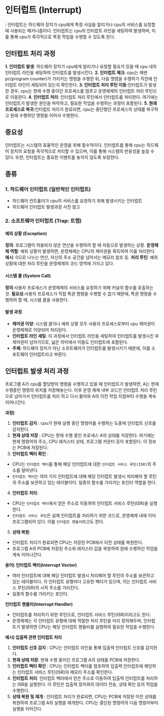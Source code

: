 # 인터럽트 (Interrupt)

: 인터럽트는 하드웨어 장치가 cpu에게 특정 사실을 알리거나 cpu의 서비스를 요청할 때 사용되는 메커니즘이다. 인터럽트는 cpu의 인터럽트 라인을 세팅하여 발생하며, 이를 통해 cpu가 즉각적으로 특정 작업을 수행할 수 있도록 한다.

## 인터럽트 처리 과정

**1. 인터럽트 발생**: 하드웨어 장치가 cpu에게 알리거나 요청할 필요가 있을 때 cpu 내의 인터럽트 라인을 세팅하여 인터럽트를 발생시킨다.
**2. 인터럽트 체크**: cpu는 매번 pc(program counter)가 가리키는 명령을 수행한 뒤, 다음 명령을 수행하기 직전에 인터럽트 라인이 세팅되어 있는지 확인한다.
**3. 인터럽트 처리 루틴 이동**:인터럽트가 발생한 경우, cpu는 현재 수행 중이던 프로세스를 멈추고 운영체제의 인터럽트 처리 루틴으로 이동한다.
**4. 인터럽트 처리**: 인터럽트 처리 루틴에서 인터럽트를 처리한다. 여기에는 인터럽트가 발생한 원인을 파악하고, 필요한 작업을 수행하는 과정이 포함된다.
**5. 원래 프로세스로 복귀**:인터럽트 처리가 완료되면, cpu는 중단했던 프로세스의 상태를 복구하고 원래 수행하던 명령을 이어서 수행한다.

## 중요성

인터럽트는 시스템의 효율적인 운영을 위해 필수적이다. 인터럽트를 통해 cpu는 하드웨어 장치의 요청을 즉각적으로 처리할 수 있으며, 이를 통해 시스템의 반응성을 높일 수 있다. 또한, 인터럽트는 중요한 이벤트를 놓치지 않도록 보장한다.

## 종류

### 1. 하드웨어 인터럽트 (일반적인 인터럽트)

- 하드웨어 컨트롤러가 cpu의 서비스를 요청하기 위해 발생시키는 인터럽트
- 하드웨어 인터럽트 발생과정 사진 참고

### 2. 소프트웨어 인터럽트 (Trap: 트랩)

#### 예외 상황 (Exception)

**정의**: 프로그램이 허용되지 않은 연산을 수행하려 할 때 자동으로 발생하는 상황.
**운영체제 역할**: 예외 상황이 발생하면, 운영체제는 CPU의 제어권을 획득하여 이를 처리한다.
**예시**: 0으로 나누는 연산, 자신의 주소 공간을 넘어서는 메모리 참조 등.
**처리 루틴**: 예외 상황에 대한 처리 루틴을 운영체제의 코드 영역에 가지고 있다.

#### 시스템 콜 (System Call)

**정의**:사용자 프로세스가 운영체제의 서비스를 요청하기 위해 커널의 함수를 호출하는 것.
**필요성**:사용자 프로세스가 직접 특권 명령을 수행할 수 없기 때문에, 특권 명령을 수행하려 할 때, 시스템 콜을 사용한다.

#### 발생 과정

- **제어권 이양**: 시스템 콜이나 예외 상황 모두 사용자 프로세스로부터 cpu 제어권이 운영체제로 이양되어 처리된다.
- **인터럽트 라인 세팅**: 이 과정에서 인터럽트 라인을 세팅하여 인터럽트를 발생시킨 후 제어권이 넘어가므로, 넓은 의미에서 이들도 인터럽트에 포함된다.
- **주체**: 하드웨어 장치가 아닌 소프트웨어가 인터럽트를 발생시키기 때문에, 이를 소포트웨어 인터럽트라고 부른다.

## 인터럽트 발생 처리 과정

프로그램 A가 cpu를 할당받아 명령을 수행하고 있을 때 인터럽트가 발생하면, A는 현재 수행중인 명령의 위치를 저장해놓는다. 이후 운영 체제 내부 코드인 인터럽트 처리 루틴으로 넘어가서 인터럽트를 처리 하고 다시 돌아와 A의 이전 작업 지점부터 수행을 계속 이어나간다.

**과정)**

1. **인터럽트 감지** : cpu가 현재 실행 중인 명령어를 수행하는 도중에 인터럽트 신호를 감지한다.
2. **현재 상태 저장** : CPU는 현재 수행 중인 프로세스 A의 상태를 저장한다. 여기에는 현재 명령어의 주소, CPU 레지스터 상태, 프로그램 카운터 등이 포함된다. 이 정보는 PCB에 저장된다.
3. **인터럽트 벡터 확인** :

- CPU는 `인터렙트 벡터`를 통해 해당 인터럽트에 대한 `인터럽트 서비스 루틴(ISR)`의 주소를 알아낸다.
- `인터럽트 벡터`는 여러 가지 인터럽트에 대해 해당 인터럽트 발생시 처리해야 할 루틴의 주소를 보관하고 있는 테이블이다. 일종의 함수를 가리키는 포인터 역할을 한다.

4. **인터럽트 처리**:

- CPU는 `인터럽트 벡터`에서 얻은 주소로 이동하여 인터럽트 서비스 루틴(ISR)을 실행한다.
- `인터럽트 서비스 루틴`은 실제 인터럽트를 처리하기 위한 코드로, 운영체제 내에 이미 프로그램되어 있다. 이를 `인터럽트 핸들러`라고도 한다.

5. **상태 복원**:

- 인터럽트 처리가 완료되면 CPU는 저장된 PCB에서 이전 상태를 복원한다.
- 프로그램 A의 PCB에 저장된 주소와 레지스터 값을 복원하여 원래 수행하던 작업을 계속 이어나간다.

**용어)**
**인터럽트 벡터(Interrupt Vector)**

- 여러 인터럽트에 대해 해당 인터럽트 발생시 처리해야 할 루틴의 주소를 보관하고 있는 테이블이다. 각 인터럽트 유형마다 고유한 벡터가 있으며, 이는 인터럽트 서비스 루틴(ISR)의 시작 주소를 가리킨다.
- 일종의 함수를 가리키는 포인터.

**인터럽트 핸들러(Interrupt Handler)**

- 인터럽트를 처리하기 위한 루틴으로, 인터럽트 서비스 루틴(ISR)이라고도 한다.
- 운영체제는 각 인터럽트 유형에 대해 적절한 처리 루틴을 미리 정의해두며, 인터럽트가 발생하면 CPU는 해당 인터럽트 핸들러를 실행하여 필요한 작업을 수행한다.

**예시) 입출력 관련 인터럽트 처리**

1. **인터럽트 신호 감지** : CPU는 인터럽트 라인을 통해 입출력 인터럽트 신호를 감지한다.
2. **현재 상태 저장**: 현재 수행 중이던 프로그램 A의 상태를 PCB에 저장한다.
3. **인터럽트 벡터 확인** : CPU는 인터럽트 벡터를 참조하여 입출력 인터럽트에 해당하는 인터럽트 서비스 루틴(ISR)의 메모리 주소를 확인한다.
4. **인터럽트 처리**: 인터럽트 벡터에서 얻은 주소로 이동하여 입출력 인터럽트를 처리하는 ISR을 실행한다. 이 루틴은 입출력 장치와의 데이터 전송, 상태 확인 등의 작업을 수행한다.
5. **상태 복원 및 재개** : 인터럽트 처리가 완료되면, CPU는 PCB에 저장된 이전 상태를 복원하여 프로그램 A의 실행을 재개한다. CPU는 중단된 명령어의 다음 명령어부터 실행을 이어간다.
